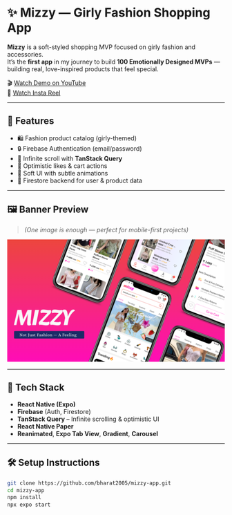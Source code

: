 # ✨ Mizzy — Girly Fashion Shopping App

**Mizzy** is a soft-styled shopping MVP focused on girly fashion and accessories.  
It’s the **first app** in my journey to build **100 Emotionally Designed MVPs** — building real, love-inspired products that feel special.

🎬 [Watch Demo on YouTube](https://youtu.be/zvsqy1Lg3GQ?feature=shared)  
📱 [Watch Insta Reel](https://www.instagram.com/p/REPLACE_THIS)

---

## 🌸 Features

- 🛍️ Fashion product catalog (girly-themed)
- 🔒 Firebase Authentication (email/password)
- 🔁 Infinite scroll with **TanStack Query**
- 💖 Optimistic likes & cart actions
- 💅 Soft UI with subtle animations
- 🔐 Firestore backend for user & product data

---

## 🖼️ Banner Preview

> *(One image is enough — perfect for mobile-first projects)*

![Mizzy Banner](./media/Mizzy%20Banner.png)

---

## 🧠 Tech Stack

- **React Native (Expo)**
- **Firebase** (Auth, Firestore)
- **TanStack Query** – Infinite scrolling & optimistic UI
- **React Native Paper**
- **Reanimated**, **Expo Tab View**, **Gradient**, **Carousel**

---

## 🛠️ Setup Instructions

```bash
git clone https://github.com/bharat2005/mizzy-app.git
cd mizzy-app
npm install
npx expo start

